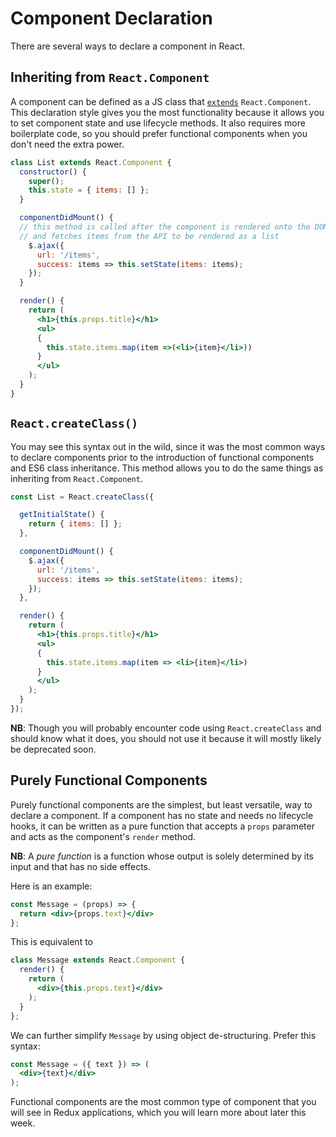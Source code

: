 # Component Declaration

There are several ways to declare a component in React.

## Inheriting from `React.Component`

A component can be defined as a JS class that [`extends`][extends]
`React.Component`. This declaration style gives you the most
functionality because it allows you to set component state and use
lifecycle methods. It also requires more boilerplate code, so you should
prefer functional components when you don't need the extra power.

```jsx
class List extends React.Component {
  constructor() {
    super();
    this.state = { items: [] };
  }

  componentDidMount() {
  // this method is called after the component is rendered onto the DOM
  // and fetches items from the API to be rendered as a list
    $.ajax({
      url: '/items',
      success: items => this.setState(items: items);
    });
  }

  render() {
    return (
      <h1>{this.props.title}</h1>
      <ul>
      {
        this.state.items.map(item =>(<li>{item}</li>))
      }
      </ul>
    );
  }
}
```

[extends]:https://developer.mozilla.org/en-US/docs/Web/JavaScript/Reference/Classes/extends

## `React.createClass()`

You may see this syntax out in the wild, since it was the most common
ways to declare components prior to the introduction of functional
components and ES6 class inheritance. This method allows you to do the
same things as inheriting from `React.Component`.

```jsx
const List = React.createClass({

  getInitialState() {
    return { items: [] };
  },

  componentDidMount() {
    $.ajax({
      url: '/items',
      success: items => this.setState(items: items);
    });
  },

  render() {
    return (
      <h1>{this.props.title}</h1>
      <ul>
      {
        this.state.items.map(item => <li>{item}</li>)
      }
      </ul>
    );
  }
});
```

**NB**: Though you will probably encounter code using
`React.createClass` and should know what it does, you should not use it
because it will mostly likely be deprecated soon.

## Purely Functional Components

Purely functional components are the simplest,
but least versatile, way to declare a component. If a component has no
state and needs no lifecycle hooks, it can be written as a pure function
that accepts a `props` parameter and acts as the component's `render`
method.

**NB**: A *pure function* is a function whose output is solely
determined by its input and that has no side effects.

Here is an example:

```jsx
const Message = (props) => {
  return <div>{props.text}</div>
};
```

This is equivalent to
```jsx
class Message extends React.Component {
  render() {
    return (
      <div>{this.props.text}</div>
    );
  }
};
```

We can further simplify `Message` by using object de-structuring. Prefer
this syntax:

```jsx
const Message = ({ text }) => (
  <div>{text}</div>
);
```

Functional components are the most common type of component that you
will see in Redux applications, which you will learn more about later
this week.
